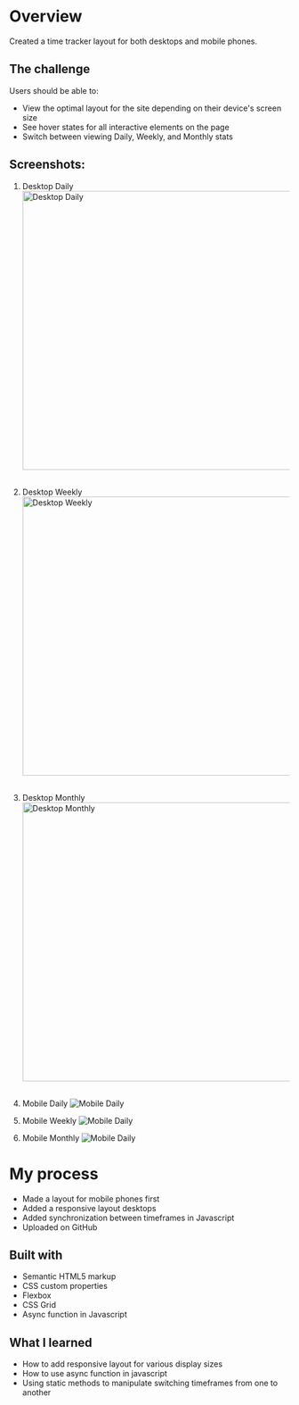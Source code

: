 
# Overview

Created a time tracker layout for both desktops and mobile phones. 

## The challenge

Users should be able to:

- View the optimal layout for the site depending on their device's screen size
- See hover states for all interactive elements on the page
- Switch between viewing Daily, Weekly, and Monthly stats

## Screenshots:
1. Desktop Daily
<img src="https://github.com/ALEKSEY0305/time-tracking-dashboard/blob/main/screenshots/desktop-daily.png" width="500"  title="Desktop Daily">&nbsp;&nbsp;&nbsp;&nbsp;&nbsp; 
2. Desktop Weekly
<img src="https://github.com/ALEKSEY0305/time-tracking-dashboard/blob/main/screenshots/desktop-weekly.png" width="500"  title="Desktop Weekly">&nbsp;&nbsp;&nbsp;&nbsp;&nbsp; 
3. Desktop Monthly
<img src="https://github.com/ALEKSEY0305/time-tracking-dashboard/blob/main/screenshots/desktop-monthly.png" width="500"  title="Desktop Monthly">&nbsp;&nbsp;&nbsp;&nbsp;&nbsp;

4. Mobile Daily
<img src="https://github.com/ALEKSEY0305/time-tracking-dashboard/blob/main/screenshots/mobile-daily.png" width="auto"  title="Mobile Daily">&nbsp;&nbsp;&nbsp;&nbsp;&nbsp;
6. Mobile Weekly
<img src="https://github.com/ALEKSEY0305/time-tracking-dashboard/blob/main/screenshots/mobile-weekly.png" width="auto"  title="Mobile Daily">&nbsp;&nbsp;&nbsp;&nbsp;&nbsp;
8. Mobile Monthly
<img src="https://github.com/ALEKSEY0305/time-tracking-dashboard/blob/main/screenshots/mobile-monthly.png" width="auto"  title="Mobile Daily">&nbsp;&nbsp;&nbsp;&nbsp;&nbsp;




# My process

- Made a layout for mobile phones first
- Added a responsive layout desktops
- Added synchronization between timeframes in Javascript 
- Uploaded on GitHub


## Built with

- Semantic HTML5 markup
- CSS custom properties
- Flexbox
- CSS Grid
- Async function in Javascript


## What I learned

- How to add responsive layout for various display sizes
- How to use async function in javascript
- Using static methods to manipulate switching timeframes from one to another

